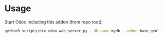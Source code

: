 # Usage

Start Odoo including this addon (from repo root):

```bash
python3 scripts/nix_odoo_web_server.py --db-name mydb --addon base_geolocalize_company
```
